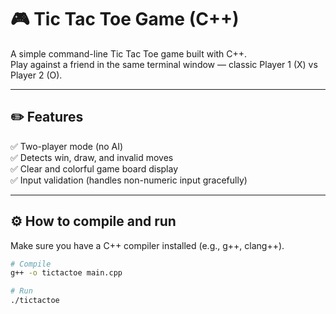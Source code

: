 # 🎮 Tic Tac Toe Game (C++)

A simple command-line Tic Tac Toe game built with C++.  
Play against a friend in the same terminal window — classic Player 1 (X) vs Player 2 (O).

---

## ✏️ **Features**
✅ Two-player mode (no AI)  
✅ Detects win, draw, and invalid moves  
✅ Clear and colorful game board display  
✅ Input validation (handles non-numeric input gracefully)

---

## ⚙️ **How to compile and run**

Make sure you have a C++ compiler installed (e.g., g++, clang++).

```bash
# Compile
g++ -o tictactoe main.cpp

# Run
./tictactoe

